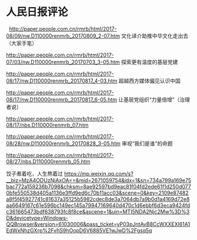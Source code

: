 # 人民日报评论
 
http://paper.people.com.cn/rmrb/html/2017-08/09/nw.D110000renmrb_20170809_2-07.htm
文化译介助推中华文化走出去（大家手笔）

http://paper.people.com.cn/rmrb/html/2017-07/03/nw.D110000renmrb_20170703_3-05.htm
探索更有温度的基层党建

http://paper.people.com.cn/rmrb/html/2017-08/17/nw.D110000renmrb_20170817_4-03.htm
超越西方媒体偏见认识中国

http://paper.people.com.cn/rmrb/html/2017-08/17/nw.D110000renmrb_20170817_6-05.htm
让基层党组织“力量倍增”（治理者说）

http://paper.people.com.cn/rmrb/html/2017-08/17/nbs.D110000renmrb_07.htm

http://paper.people.com.cn/rmrb/html/2017-08/28/nw.D110000renmrb_20170828_3-05.htm
审视“我们是谁”的命题

http://paper.people.com.cn/rmrb/html/2017-08/27/nbs.D110000renmrb_05.htm

饺子煮着吃，人生熬着过
https://mp.weixin.qq.com/s?__biz=MzA4ODUzNjAxOA==&mid=2671059754&idx=1&sn=734a799a169e75bac772a159236b7098&chksm=8ae92597bd9eac81f04fd2ede61f1d250d0770bfe550538d405a1136e3ffd9ed6c70b11acc03&scene=0&key=2109e87482a8f5f45927741c81637a35125b5982cdec8de3a7064db7a9b0d1a4169d72e8aa6649167c61e596bc149ec145a79947169640d470c1d6ebbf6d3eca9424fdc361665473bdf638793fc8f8ce&ascene=1&uin=MTI5NDA2Njc2Mw%3D%3D&devicetype=Windows-QQBrowser&version=61030006&pass_ticket=yP03pJntAvB8CcWXXEXl61A1EdWxNhzGXrp%2FvhS9hOopD6V6885VE1wJwD%2Fgsq5q

